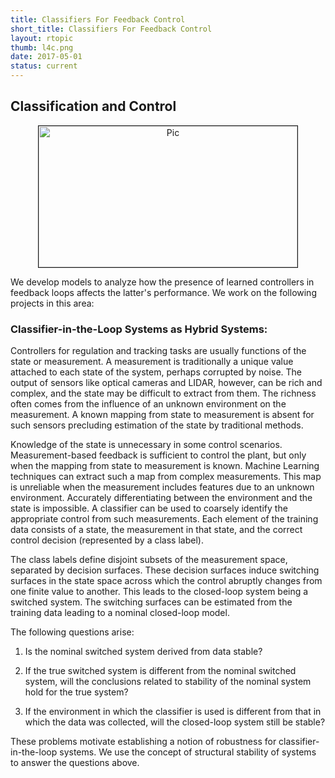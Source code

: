 ```yaml
---
title: Classifiers For Feedback Control
short_title: Classifiers For Feedback Control
layout: rtopic
thumb: l4c.png
date: 2017-05-01
status: current
---
```

<h2>Classification and Control</h2>

<div align="center"><img src="{{site.url}}/{{site.baseurl}}/assets/img/l4c.png" alt="Pic" height="226px" width="414px" border="1px solid gray">
</div>
<p>We develop models to analyze how the presence of learned controllers in feedback loops affects the latter's performance.
We work on the following projects in this area:</p>
<h3>Classifier-in-the-Loop Systems as Hybrid Systems:</h3>
<p>Controllers for regulation and tracking tasks are usually functions of the state or measurement. A measurement is traditionally a unique value attached to each state of the system, perhaps corrupted by noise. The output of sensors like optical cameras and LIDAR, however, can be rich and complex, and the state may be difficult to extract from them. The richness often comes from the influence of an unknown environment on the measurement. A known mapping from state to measurement is absent for such sensors precluding estimation of the state by traditional methods. </p>
<p>Knowledge of the state is unnecessary in some control scenarios. Measurement-based feedback is sufficient to control the plant, but only when the mapping from state to measurement is known. Machine Learning techniques can extract such a map from complex measurements. This map is unreliable when the measurement includes features due to an unknown environment. Accurately differentiating between the environment and the state is impossible. A classifier can be used to coarsely identify the appropriate control from such measurements. Each element of the training data consists of a state, the measurement in that state, and the correct control decision (represented by a class label). </p>
<p>The class labels define disjoint subsets of the measurement space, separated by decision surfaces. These decision surfaces induce switching surfaces in the state space across which the control abruptly changes from one finite value to another. This leads to the closed-loop system being a switched system. The switching surfaces can be estimated from the training data leading to a nominal closed-loop model. </p>
<p>The following questions arise:</p>
<ol>
<li><p>Is the nominal switched system derived from data stable? </p>
</li>
<li><p>If the true switched system is different from the nominal switched system, will the conclusions related to stability of the nominal system hold for the true system?</p>
</li>
<li><p>If the environment in which the classifier is used is different from that in which the data was collected, will the closed-loop system still be stable?</p>
</li>
</ol>
<p>These problems motivate establishing a notion of robustness for classifier-in-the-loop systems. We use the concept of structural stability of systems to answer the questions above.</p>
